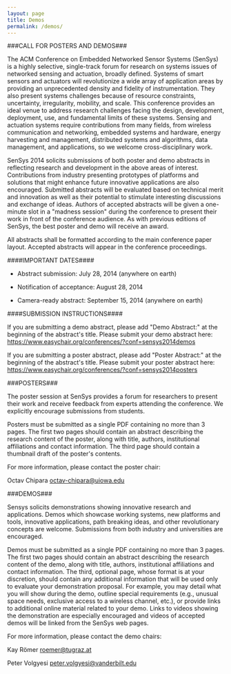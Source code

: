 ```yaml
---
layout: page
title: Demos
permalink: /demos/
---
```


###CALL FOR POSTERS AND DEMOS###


The ACM Conference on Embedded Networked Sensor Systems (SenSys) is a
highly selective, single-track forum for research on systems issues of
networked sensing and actuation, broadly defined. Systems of smart
sensors and actuators will revolutionize a wide array of application
areas by providing an unprecedented density and fidelity of
instrumentation. They also present systems challenges because of
resource constraints, uncertainty, irregularity, mobility, and
scale. This conference provides an ideal venue to address research
challenges facing the design, development, deployment, use, and
fundamental limits of these systems. Sensing and actuation systems
require contributions from many fields, from wireless communication
and networking, embedded systems and hardware, energy harvesting and
management, distributed systems and algorithms, data management, and
applications, so we welcome cross-disciplinary work.


SenSys 2014 solicits submissions of both poster and demo abstracts in
reflecting research and development in the above areas of interest.
Contributions from industry presenting prototypes of platforms and
solutions that might enhance future innovative applications are also
encouraged. Submitted abstracts will be evaluated based on technical
merit and innovation as well as their potential to stimulate
interesting discussions and exchange of ideas. Authors of accepted
abstracts will be given a one-minute slot in a "madness session"
during the conference to present their work in front of the conference
audience. As with previous editions of SenSys, the best poster and
demo will receive an award.


All abstracts shall be formatted according to the main conference
paper layout. Accepted abstracts will appear in the conference
proceedings.


####IMPORTANT DATES####

- Abstract submission: July 28, 2014 (anywhere on earth)

- Notification of acceptance: August 28, 2014

- Camera-ready abstract: September 15, 2014 (anywhere on earth)


####SUBMISSION INSTRUCTIONS####


If you are submitting a demo abstract, please add "Demo Abstract:"
at the beginning of the abstract's title. Please submit your demo
abstract here: https://www.easychair.org/conferences/?conf=sensys2014demos


If you are submitting a poster abstract, please add "Poster Abstract:"
at the beginning of the abstract's title. Please submit your poster
abstract here: https://www.easychair.org/conferences/?conf=sensys2014posters


###POSTERS###


The poster session at SenSys provides a forum for researchers to
present their work and receive feedback from experts attending the
conference. We explicitly encourage submissions from students.


Posters must be submitted as a single PDF containing no more than 3
pages. The first two pages should contain an abstract describing the
research content of the poster, along with title, authors,
institutional affiliations and contact information. The third page
should contain a thumbnail draft of the poster's contents. 

For more information, please contact the poster chair:

Octav Chipara <octav-chipara@uiowa.edu>


###DEMOS### 


Sensys solicits demonstrations showing innovative research and
applications. Demos which showcase working systems, new platforms and
tools, innovative applications, path breaking ideas, and other
revolutionary concepts are welcome. Submissions from both industry and
universities are encouraged.


Demos must be submitted as a single PDF containing no more than 3
pages.  The first two pages should contain an abstract describing the
research content of the demo, along with title, authors, institutional
affiliations and contact information.  The third, optional page, whose
format is at your discretion, should contain any additional
information that will be used only to evaluate your demonstration
proposal.  For example, you may detail what you will show during the
demo, outline special requirements (e.g., unusual space needs,
exclusive access to a wireless channel, etc.), or provide links to
additional online material related to your demo.  Links to videos
showing the demonstration are especially encouraged and videos of
accepted demos will be linked from the SenSys web pages.


For more information, please contact the demo chairs:


Kay Römer <roemer@tugraz.at>

Peter Volgyesi <peter.volgyesi@vanderbilt.edu>


